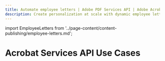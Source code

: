```yaml
---
title: Automate employee letters | Adobe PDF Services API | Adobe Acrobat Services
description: Create personalization at scale with dynamic employee letter generation. Our PDF Services API helps you create, convert, OCR PDFs and more. Free 6-month trial. Learn more today.
---
```


import EmployeeLetters from '../page-content/content-publishing/employee-letters.md';

<Hero slots="heading" variant="fullwidth" theme="dark"  customLayout className="herobgImage Hero-Banner"/>

# Acrobat Services API Use Cases

<MenuWrapperComponent  menuItem= 'subMenuPages'  slots="content"  repeat="1" theme="lightest" className="Employee-Letters" />

<EmployeeLetters />
